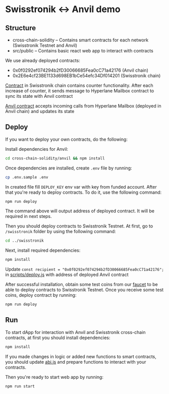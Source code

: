 # Swisstronik <-> Anvil demo

## Structure
- cross-chain-solidity – Contains smart contracts for each network (Swisstronik Testnet and Anvil)
- src/public – Contains basic react web app to interact with contracts

We use already deployed contracts:
- 0x0f0292ef074294b2fD30066685Fea0cC71a42176 (Anvil chain)
- 0x2E6e4cf23BE1133d698EB1bCe54efc34Df014201 (Swisstronik chain)

[Contract](/cross-chain-solidity/swisstronik/contracts/Increase.sol) in Swisstronik chain contains counter functionality. After each increase of counter, it sends message to Hyperlane Mailbox contract to sync its state with Anvil contract

[Anvil contract](/cross-chain-solidity/anvil/contracts/Sync.sol) accepts incoming calls from Hyperlane Mailbox (deployed in Anvil chain) and updates its state

## Deploy

If you want to deploy your own contracts, do the following:

Install dependencies for Anvil:
```sh
cd cross-chain-solidity/anvil && npm install
```

Once dependencies are installed, create `.env` file by running:
```sh
cp .env.sample .env
```

In created file fill `DEPLOY_KEY` env var with key from funded account. After that you're ready to deploy contracts. To do it, use the following command:
```sh
npm run deploy
```
The command above will output address of deployed contract. It will be required in next steps.

Then you should deploy contracts to Swisstronik Testnet. At first, go to `/swisstronik` folder by using the following command:
```sh
cd ../swisstronik
```

Next, install required dependencies:
```sh
npm install
```

Update `const recipient = "0x0f0292ef074294b2fD30066685Fea0cC71a42176";` in [scripts/deploy.js](/cross-chain-solidity/swisstronik/scripts/deploy.js) with address of deployed Anvil contract

After successful installation, obtain some test coins from our [faucet](https://faucet.testnet.swisstronik.com/) to be able to deploy contracts to Swisstronik Testnet. Once you receive some test coins, deploy contract by running:
```sh
npm run deploy
```

## Run

To start dApp for interaction with Anvil and Swisstronik cross-chain contracts, at first you should install dependencies:
```sh
npm install
```

If you made changes in logic or added new functions to smart contracts, you should update [abi.js](/src/contracts/abi.js) and prepare functions to interact with your contracts.

Then you're ready to start web app by running:
```sh
npm run start
```